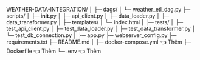 WEATHER-DATA-INTEGRATION/
│
├─ dags/
│   └─ weather_etl_dag.py
├─ scripts/
│   ├─ __init__.py
│   ├─ api_client.py
│   ├─ data_loader.py
│   ├─ data_transformer.py
│
├─ templates/
│   └─ index.html
│
├─ tests/
│   ├─ test_api_client.py
│   ├─ test_data_loader.py
│   ├─ test_data_transformer.py
│   └─ test_db_connection.py
│
├─ app.py
├─ webserver_config.py
├─ requirements.txt
├─ README.md
│
├─ docker-compose.yml        👈 Thêm
├─ Dockerfile                👈 Thêm
└─ .env                      👈 Thêm
